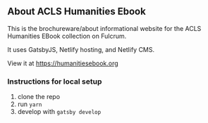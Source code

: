## About ACLS Humanities Ebook 

This is the brochureware/about informational website for the ACLS Humanities EBook collection on Fulcrum.

It uses GatsbyJS, Netlify hosting, and Netlify CMS.

View it at https://humanitiesebook.org

### Instructions for local setup


1. clone the repo
2. run `yarn`
3. develop with `gatsby develop`
